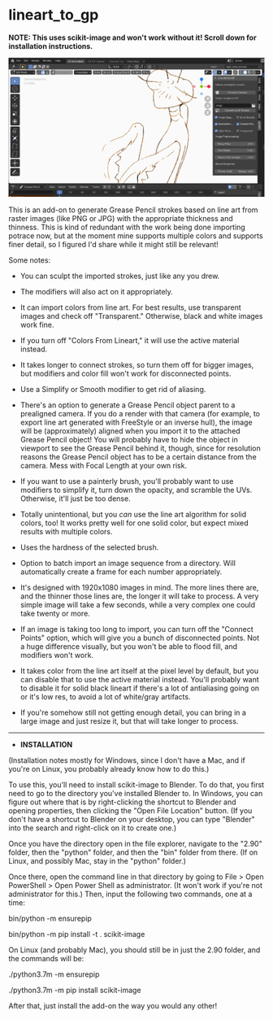 # lineart_to_gp


**NOTE: This uses scikit-image and won't work without it! Scroll down for installation instructions.**


![example](linegp-example.png)

This is an add-on to generate Grease Pencil strokes based on line art from raster images (like PNG or JPG) with the appropriate thickness and thinness. This is kind of redundant with the work being done importing potrace now, but at the moment mine supports multiple colors and supports finer detail, so I figured I'd share while it might still be relevant!


Some notes:

- You can sculpt the imported strokes, just like any you drew.

- The modifiers will also act on it appropriately. 

- It can import colors from line art. For best results, use transparent images and check off "Transparent." Otherwise, black and white images work fine.

- If you turn off "Colors From Lineart," it will use the active material instead.

- It takes longer to connect strokes, so turn them off for bigger images, but modifiers and color fill won't work for disconnected points.

- Use a Simplify or Smooth modifier to get rid of aliasing.

- There's an option to generate a Grease Pencil object parent to a prealigned camera. If you do a render with that camera (for example, to export line art generated with FreeStyle or an inverse hull), the image will be (approximately) aligned when you import it to the attached Grease Pencil object! You will probably have to hide the object in viewport to see the Grease Pencil behind it, though, since for resolution reasons the Grease Pencil object has to be a certain distance from the camera. Mess with Focal Length at your own risk.

- If you want to use a painterly brush, you'll probably want to use modifiers to simplify it, turn down the opacity, and scramble the UVs. Otherwise, it'll just be too dense.

- Totally unintentional, but you *can* use the line art algorithm for solid colors, too! It works pretty well for one solid color, but expect mixed results with multiple colors.

- Uses the hardness of the selected brush.

- Option to batch import an image sequence from a directory. Will automatically create a frame for each number appropriately.

- It's designed with 1920x1080 images in mind. The more lines there are, and the thinner those lines are, the longer it will take to process. A very simple image will take a few seconds, while a very complex one could take twenty or more.

- If an image is taking too long to import, you can turn off the "Connect Points" option, which will give you a bunch of disconnected points. Not a huge difference visually, but you won't be able to flood fill, and modifiers won't work.

- It takes color from the line art itself at the pixel level by default, but you can disable that to use the active material instead. You'll probably want to disable it for solid black lineart if there's a lot of antialiasing going on or it's low res, to avoid a lot of white/gray artifacts.

- If you're somehow still not getting enough detail, you can bring in a large image and just resize it, but that will take longer to process. 

---

- **INSTALLATION**

(Installation notes mostly for Windows, since I don't have a Mac, and if you're on Linux, you probably already know how to do this.)

To use this, you'll need to install scikit-image to Blender. To do that, you first need to go to the directory you've installed Blender to. In Windows, you can figure out where that is by right-clicking the shortcut to Blender and opening properties, then clicking the "Open File Location" button. (If you don't have a shortcut to Blender on your desktop, you can type "Blender" into the search and right-click on it to create one.)

Once you have the directory open in the file explorer, navigate to the "2.90" folder, then the "python" folder, and then the "bin" folder from there. (If on Linux, and possibly Mac, stay in the "python" folder.)

Once there, open the command line in that directory by going to File > Open PowerShell > Open Power Shell as administrator. (It won't work if you're not administrator for this.) Then, input the following two commands, one at a time:

bin/python -m ensurepip

bin/python -m pip install -t . scikit-image

On Linux (and probably Mac), you should still be in just the 2.90 folder, and the commands will be:

./python3.7m -m ensurepip

./python3.7m -m pip install scikit-image

After that, just install the add-on the way you would any other!
